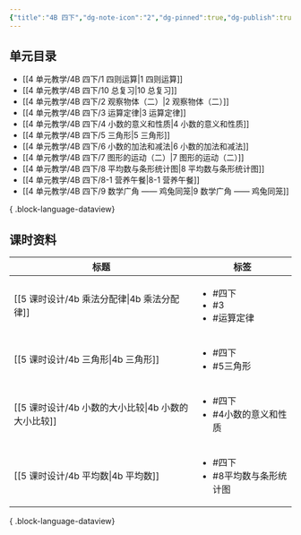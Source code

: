 ```yaml
---
{"title":"4B 四下","dg-note-icon":"2","dg-pinned":true,"dg-publish":true,"permalink":"/4 单元教学/4B 四下/","pinned":true,"dgPassFrontmatter":true,"noteIcon":"2"}
---
```



## 单元目录

- [[4 单元教学/4B 四下/1 四则运算\|1 四则运算]]
- [[4 单元教学/4B 四下/10 总复习\|10 总复习]]
- [[4 单元教学/4B 四下/2 观察物体（二）\|2 观察物体（二）]]
- [[4 单元教学/4B 四下/3 运算定律\|3 运算定律]]
- [[4 单元教学/4B 四下/4 小数的意义和性质\|4 小数的意义和性质]]
- [[4 单元教学/4B 四下/5 三角形\|5 三角形]]
- [[4 单元教学/4B 四下/6 小数的加法和减法\|6 小数的加法和减法]]
- [[4 单元教学/4B 四下/7 图形的运动（二）\|7 图形的运动（二）]]
- [[4 单元教学/4B 四下/8 平均数与条形统计图\|8 平均数与条形统计图]]
- [[4 单元教学/4B 四下/8-1 营养午餐\|8-1 营养午餐]]
- [[4 单元教学/4B 四下/9 数学广角 —— 鸡兔同笼\|9 数学广角 —— 鸡兔同笼]]

{ .block-language-dataview}

## 课时资料


| 标题                                   | 标签                                             |
| ------------------------------------ | ---------------------------------------------- |
| [[5 课时设计/4b 乘法分配律\|4b 乘法分配律]]     | <ul><li>#四下</li><li>#3</li><li>#运算定律</li></ul> |
| [[5 课时设计/4b 三角形\|4b 三角形]]         | <ul><li>#四下</li><li>#5三角形</li></ul>            |
| [[5 课时设计/4b 小数的大小比较\|4b 小数的大小比较]] | <ul><li>#四下</li><li>#4小数的意义和性质</li></ul>       |
| [[5 课时设计/4b 平均数\|4b 平均数]]         | <ul><li>#四下</li><li>#8平均数与条形统计图</li></ul>      |

{ .block-language-dataview}